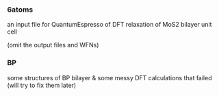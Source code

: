 ### 6atoms
an input file for QuantumEspresso of DFT relaxation of MoS2 bilayer unit cell

(omit the output files and WFNs)

### BP
some structures of BP bilayer & some messy DFT calculations that failed (will try to fix them later)
